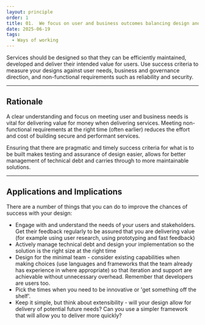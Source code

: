 ```yaml
---
layout: principle
order: 1
title: 01.	We focus on user and business outcomes balancing design and function
date: 2025-06-19
tags:
  - Ways of working
---
```


Services should be designed so that they can be efficiently maintained, developed and deliver their intended value for users. Use success criteria to measure your designs against user needs, business and governance direction, and non-functional requirements such as reliability and security.

---

## Rationale

A clear understanding and focus on meeting user and business needs is vital for delivering value for money when delivering services. Meeting non-functional requirements at the right time (often earlier) reduces the effort and cost of building secure and performant services.

Ensuring that there are pragmatic and timely success criteria for what is to be built makes testing and assurance of design easier, allows for better management of technical debt and carries through to more maintainable solutions.

---

## Applications and Implications

There are a number of things that you can do to improve the chances of success with your design:

- Engage with and understand the needs of your users and stakeholders. Get their feedback regularly to be assured that you are delivering value (for example using user research, using prototyping and fast feedback)
- Actively manage technical debt and design your implementation so the solution is the right size at the right time
- Design for the minimal team - consider existing capabilities when making choices (use languages and frameworks that the team already has experience in where appropriate) so that iteration and support are achievable without unnecessary overhead. Remember that developers are users too.
- Pick the times when you need to be innovative or 'get something off the shelf'. 
- Keep it simple, but think about extensibility - will your design allow for delivery of potential future needs? Can you use a simpler framework that will allow you to deliver more quickly?
